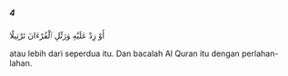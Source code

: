##### 4

<span class="ayah">أَوْ زِدْ عَلَيْهِ وَرَتِّلِ ٱلْقُرْءَانَ تَرْتِيلًا</span>

<span class="ayah_translation">atau lebih dari seperdua itu. Dan bacalah Al Quran itu dengan perlahan-lahan.</span>
